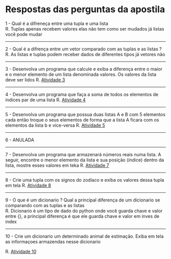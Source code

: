 # Respostas das perguntas da apostila

1 - Qual é a difreneça entre uma tupla e uma lista<br/>
R. Tuplas apenas recebem valores elas não tem como ser mudados já listas você pode mudar

<hr/>

2 - Qual é a difrença entre um vetor comparado com as tuplas e as listas ?<br/>
R. As listas e tuplas podem receber dados de diferentes tipos já vetores não

<hr/>

3 - Desenvolva um programa que calcule e exiba a diferença entre o maior e o menor elemento de um lista denominada valores. Os valores da lista deve ser lidos
R.  <a href="https://github.com/joaovtk/proz-course/blob/main/Python/ListasTuplas/Exe01.py">Atividade 3</a>

<hr/>

4 - Desenvolva um programa que faça a soma de todos os elementos de indices par de uma lista 
R. <a href="https://github.com/joaovtk/proz-course/blob/main/Python/Lista/sTuplas/Exe02.py">Atividade 4</a>

<hr/>

5 - Desenvolva um programa que possua duas listas A e B com 5 elementos cada então troque o seus elementos de forma que a lista A ficara com os elementos da lista b e vice-versa
R. <a href="https://github.com/joaovtk/proz-course/blob/main/Python/ListasTuplas/Exe03.py">Atividade 5</a>

<hr/>

6 - ANULADA

<hr/>

7 - Desenvolva um programa que armazenará números reais numa lista. A seguir, encontre o menor elemento da lista e sua posição (índice) dentro da lista, mostre esses valores em teka
R. <a href="https://github.com/joaovtk/proz-course/blob/main/Python/ListasTuplas/Exe05.py">Atividade 7</a>

<hr/>

8 - Crie uma tupla com os signos do zodíaco e exiba os valores dessa tupla em tela
R. <a href="https://github.com/joaovtk/proz-course/blob/main/Python/ListasTuplas/Exe06.py">Atividade 8</a>

<hr/>

9 - O que é um dicionario ? Qual a principal diferença de um dicionario se comparando com as tuplas e as listas <br/>
R. Dicionario é um tipo de dado do python onde você guarda chave e valor entre {}, a principal diferença é que ele guarda chave e valor em inves de index

<hr/>

10 - Crie um dicionario um determinado animal de estimação. Exiba em tela as informaçoes armazendas nesse dicionario

R. <a href="https://github.com/joaovtk/proz-course/blob/main/Python/ListasTuplas/Exe08.py">Atividade 10</a>

